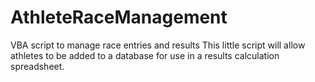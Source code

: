 # AthleteRaceManagement
VBA script to manage race entries and results
This little script will allow athletes to be added to a database for use in a results calculation spreadsheet.
